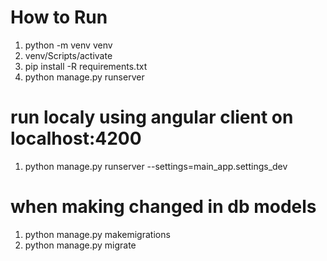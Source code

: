 # How to Run

1. python -m venv venv
2. venv/Scripts/activate
3. pip install -R requirements.txt
4. python manage.py runserver

# run localy using angular client on localhost:4200
1. python manage.py runserver --settings=main_app.settings_dev

# when making changed in db models
1. python manage.py makemigrations
2. python manage.py migrate